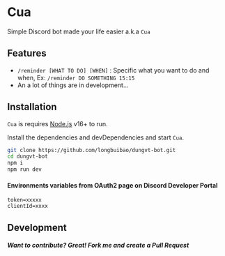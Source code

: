 # Cua

Simple Discord bot made your life easier a.k.a `Cua`


## Features

- `/reminder [WHAT TO DO] [WHEN]` : Specific what you want to do and when, Ex: `/reminder DO SOMETHING 15:15`
- An a lot of things are in development...

## Installation

`Cua` is requires [Node.js](https://nodejs.org/) v16+ to run.

Install the dependencies and devDependencies and start `Cua`.

```sh
git clone https://github.com/longbuibao/dungvt-bot.git
cd dungvt-bot
npm i
npm run dev
```
#### Environments variables from OAuth2 page on Discord Developer Portal

```
token=xxxxx
clientId=xxxx
```

## Development

##### Want to contribute? Great! Fork me and create a Pull Request


